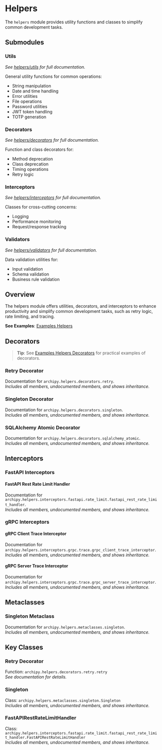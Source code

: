 # Helpers

The `helpers` module provides utility functions and classes to simplify common development tasks.

## Submodules

### Utils

*See [helpers/utils](helpers/utils.md) for full documentation.*

General utility functions for common operations:

- String manipulation
- Date and time handling
- Error utilities
- File operations
- Password utilities
- JWT token handling
- TOTP generation

### Decorators

*See [helpers/decorators](helpers/decorators.md) for full documentation.*

Function and class decorators for:

- Method deprecation
- Class deprecation
- Timing operations
- Retry logic

### Interceptors

*See [helpers/interceptors](helpers/interceptors.md) for full documentation.*

Classes for cross-cutting concerns:

- Logging
- Performance monitoring
- Request/response tracking

### Validators

*See [helpers/validators](helpers/validators.md) for full documentation.*

Data validation utilities for:

- Input validation
- Schema validation
- Business rule validation

## Overview

The helpers module offers utilities, decorators, and interceptors to enhance productivity and simplify common development tasks, such as retry logic, rate limiting, and tracing.

**See Examples**: [Examples Helpers](#examples_helpers)

## Decorators

> **Tip**: See [Examples Helpers Decorators](#examples_helpers_decorators) for practical examples of decorators.

### Retry Decorator

Documentation for `archipy.helpers.decorators.retry`.  
*Includes all members, undocumented members, and shows inheritance.*

### Singleton Decorator

Documentation for `archipy.helpers.decorators.singleton`.  
*Includes all members, undocumented members, and shows inheritance.*

### SQLAlchemy Atomic Decorator

Documentation for `archipy.helpers.decorators.sqlalchemy_atomic`.  
*Includes all members, undocumented members, and shows inheritance.*

## Interceptors

### FastAPI Interceptors

#### FastAPI Rest Rate Limit Handler

Documentation for `archipy.helpers.interceptors.fastapi.rate_limit.fastapi_rest_rate_limit_handler`.  
*Includes all members, undocumented members, and shows inheritance.*

### gRPC Interceptors

#### gRPC Client Trace Interceptor

Documentation for `archipy.helpers.interceptors.grpc.trace.grpc_client_trace_interceptor`.  
*Includes all members, undocumented members, and shows inheritance.*

#### gRPC Server Trace Interceptor

Documentation for `archipy.helpers.interceptors.grpc.trace.grpc_server_trace_interceptor`.  
*Includes all members, undocumented members, and shows inheritance.*

## Metaclasses

### Singleton Metaclass

Documentation for `archipy.helpers.metaclasses.singleton`.  
*Includes all members, undocumented members, and shows inheritance.*

## Key Classes

### Retry Decorator

Function: `archipy.helpers.decorators.retry.retry`  
*See documentation for details.*

### Singleton

Class: `archipy.helpers.metaclasses.singleton.Singleton`  
*Includes all members, undocumented members, and shows inheritance.*

### FastAPIRestRateLimitHandler

Class: `archipy.helpers.interceptors.fastapi.rate_limit.fastapi_rest_rate_limit_handler.FastAPIRestRateLimitHandler`  
*Includes all members, undocumented members, and shows inheritance.*
